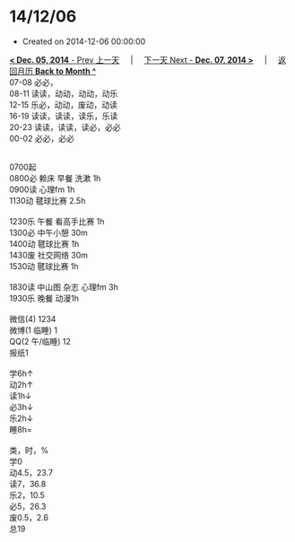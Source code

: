 # 14/12/06

- Created on 2014-12-06 00:00:00

[**< Dec. 05, 2014** - Prev 上一天](/lifelogs/2014/12/d05.md) &nbsp; &nbsp; | &nbsp; &nbsp; [下一天 Next - **Dec. 07, 2014 >**](/lifelogs/2014/12/d07.md) &nbsp; &nbsp; |  &nbsp; &nbsp; [返回月历 **Back to Month ^**](/lifelogs/2014/12/index.md)
<br/>07-08 必必，<br/>08-11 读读，动动，动动，动乐<br/>12-15 乐必，动动，废动，动读<br/>16-19 读读，读读，读乐，乐读<br/>20-23 读读，读读，读必，必必<br/>00-02 必必，必必<div><br/></div>0700起<br/>0800必 赖床 早餐 洗漱 1h<br/>0900读 心理fm 1h<br/>1130动 毽球比赛 2.5h<div><br/></div>1230乐 午餐 看高手比赛 1h<br/>1300必 中午小憩 30m<br/>1400动 毽球比赛 1h<br/>1430废 社交网络 30m<br/>1530动 毽球比赛 1h<div><br/></div>1830读 中山图 杂志 心理fm 3h<br/>1930乐 晚餐 动漫1h<div><br/></div>微信(4) 1234<br/>微博(1 临睡) 1<br/>QQ(2 午/临睡) 12<br/>报纸1<div><br/></div>学6h↑<br/>动2h↑<br/>读1h↓<br/>必3h↓<br/>乐2h↓<br/>睡8h=<div><br/></div>类，时，%<br/>学0<br/>动4.5，23.7<br/>读7，36.8<br/>乐2，10.5<br/>必5，26.3<br/>废0.5，2.6<br/>总19</div>
